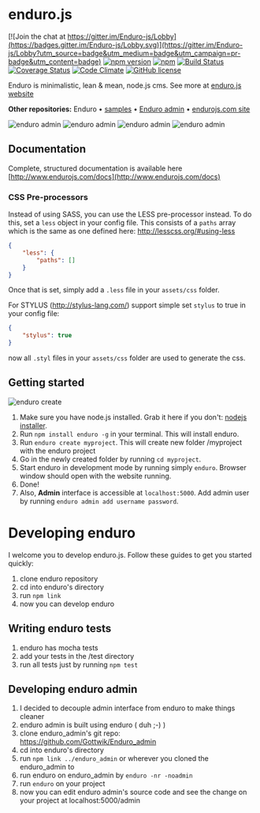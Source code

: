 # enduro.js

[![Join the chat at https://gitter.im/Enduro-js/Lobby](https://badges.gitter.im/Enduro-js/Lobby.svg)](https://gitter.im/Enduro-js/Lobby?utm_source=badge&utm_medium=badge&utm_campaign=pr-badge&utm_content=badge)
[![npm version](https://badge.fury.io/js/enduro.svg)](https://badge.fury.io/js/enduro)
[![npm](https://img.shields.io/npm/dm/enduro.svg?maxAge=2592000)](https://www.npmjs.com/package/enduro)
[![Build Status](https://travis-ci.org/Gottwik/Enduro.svg?branch=master)](https://travis-ci.org/Gottwik/Enduro)
[![Coverage Status](https://coveralls.io/repos/github/Gottwik/Enduro/badge.svg?branch=master)](https://coveralls.io/github/Gottwik/Enduro?branch=master)
[![Code Climate](https://codeclimate.com/github/Gottwik/Enduro/badges/gpa.svg)](https://codeclimate.com/github/Gottwik/Enduro)
[![GitHub license](https://img.shields.io/badge/license-MIT-blue.svg)](https://raw.githubusercontent.com/Gottwik/Enduro/master/License.md)


Enduro is minimalistic, lean & mean, node.js cms. See more at [enduro.js website](http://www.endurojs.com/)

**Other repositories:** Enduro • [samples](https://github.com/Gottwik/enduro_samples) • [Enduro admin](https://github.com/Gottwik/enduro_admin) • [endurojs.com site](https://github.com/Gottwik/enduro_website)

![enduro admin](http://i.imgur.com/3TdMJlY.jpg)
![enduro admin](http://i.imgur.com/4PHp7me.jpg)
![enduro admin](http://i.imgur.com/4OheTyl.jpg)
![enduro admin](http://i.imgur.com/0IpLtzU.jpg)

## Documentation
Complete, structured documentation is available here [http://www.endurojs.com/docs](http://www.endurojs.com/docs)

### CSS Pre-processors

Instead of using SASS, you can use the LESS pre-processor instead. To do this, set a `less` object in your config file. This consists of a `paths` array which is the same as one defined here: http://lesscss.org/#using-less

``` json
{
    "less": {
        "paths": []
    }
}
```

Once that is set, simply add a `.less` file in your `assets/css` folder.

For STYLUS (http://stylus-lang.com/) support simple set `stylus` to true in your config file:

``` json
{
    "stylus": true
}
```
now all `.styl` files in your `assets/css` folder are used to generate the css.

## Getting started

![enduro create](http://i.imgur.com/DtxhA7z.gif)

1. Make sure you have node.js installed. Grab it here if you don't: [nodejs installer](https://nodejs.org/en/download/).
1. Run `npm install enduro -g` in your terminal. This will install enduro.
1. Run `enduro create myproject`. This will create new folder /myproject with the enduro project
1. Go in the newly created folder by running `cd myproject`.
1. Start enduro in development mode by running simply `enduro`. Browser window should open with the website running.
1. Done!
2. Also, **Admin** interface is accessible at `localhost:5000`. Add admin user by running `enduro admin add username password`.

# Developing enduro
I welcome you to develop enduro.js. Follow these guides to get you started quickly:

1. clone enduro repository
2. cd into enduro's directory
3. run `npm link`
4. now you can develop enduro


## Writing enduro tests
1. enduro has mocha tests
2. add your tests in the /test directory
2. run all tests just by running `npm test`

## Developing enduro admin
1. I decided to decouple admin interface from enduro to make things cleaner
2. enduro admin is built using enduro ( duh ;-) )
2. clone enduro_admin's git repo: https://github.com/Gottwik/Enduro_admin
3. cd into enduro's directory
4. run `npm link ../enduro_admin` or wherever you cloned the enduro_admin to
5. run enduro on enduro_admin by `enduro -nr -noadmin`
6. run `enduro` on your project
7. now you can edit enduro admin's source code and see the change on your project at localhost:5000/admin
